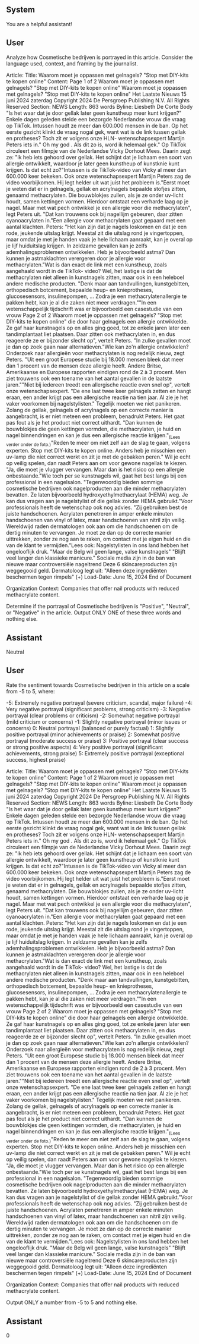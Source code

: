 ## System

You are a helpful assistant!

## User


Analyze how Cosmetische bedrijven is portrayed in this article. Consider the language used, context, and framing by the journalist.

Article:
Title: Waarom moet je oppassen met gelnagels? "Stop met DIY-kits te kopen online"
Content: Page 1 of 2
Waarom moet je oppassen met gelnagels? "Stop met DIY-kits te kopen online"
Waarom moet je oppassen met gelnagels? "Stop met DIY-kits te kopen 
online"
Het Laatste Nieuws
15 juni 2024 zaterdag
Copyright 2024 De Persgroep Publishing N.V. All Rights Reserved
Section: NEWS
Length: 863 words
Byline: Liesbeth De Corte
Body
"Is het waar dat je door gellak later geen kunstheup meer kunt krijgen?" Enkele dagen geleden stelde een bezorgde 
Nederlandse vrouw die vraag op TikTok. Intussen houdt ze meer dan 600.000 mensen in de ban. Op het eerste 
gezicht klinkt de vraag nogal gek, want wat is de link tussen gellak en protheses? Toch zit er volgens onze HLN-
wetenschapsexpert Martijn Peters iets in."
Oh my god
. Als dit zo is, word ik helemaal gek." Op TikTok circuleert een filmpje van de Nederlandse Vicky Dorhout Mees. 
Daarin zegt ze: "Ik heb iets gehoord over gellak. Het schijnt dat je lichaam een soort van allergie ontwikkelt, 
waardoor je later geen kunstheup of kunstknie kunt krijgen. Is dat echt zo?"Intussen is de TikTok-video van Vicky al 
meer dan 600.000 keer bekeken. Ook onze wetenschapsexpert Martijn Peters zag de video voorbijkomen. Hij legt 
helder uit wat juist het probleem is."Eerst moet je weten dat er in gelnagels, gellak en acrylnagels bepaalde stofjes 
zitten, genaamd methacrylaten. Die bouwblokjes zullen, als je ze onder uv-licht houdt, samen kettingen vormen. 
Hierdoor ontstaat een verharde laag op je nagel. Maar met wat pech ontwikkel je een allergie voor die 
methacrylaten", legt Peters uit. "Dat kan trouwens ook bij nagellijm gebeuren, daar zitten cyanoacrylaten in."Een 
allergie voor methacrylaten gaat gepaard met een aantal klachten. Peters: "Het kan zijn dat je nagels loskomen en 
dat je een rode, jeukende uitslag krijgt. Meestal zit die uitslag rond je vingertoppen, maar omdat je met je handen 
vaak je hele lichaam aanraakt, kan je overal op je lijf huiduitslag krijgen. In zeldzame gevallen kan je zelfs 
ademhalingsproblemen ontwikkelen. Heb je bijvoorbeeld astma? Dan kunnen je astmaklachten verergeren door je 
allergie voor methacrylaten."Wat is dan exact de link met een kunstheup, zoals aangehaald wordt in de TikTok-
video? Wel, het lastige is dat de methacrylaten niet alleen in kunstnagels zitten, maar ook in een heleboel andere 
medische producten. "Denk maar aan tandvullingen, kunstgebitten, orthopedisch botcement, bepaalde heup- en 
knieprotheses, glucosesensors, insulinepompen, ... Zodra je een methacrylatenallergie te pakken hebt, kan je al die 
zaken niet meer verdragen.""In een wetenschappelijk tijdschrift was er bijvoorbeeld een casestudie van een vrouw 
Page 2 of 2
Waarom moet je oppassen met gelnagels? "Stop met DIY-kits te kopen online"
die door haar gelnagels een allergie ontwikkelde. Ze gaf haar kunstnagels op en alles ging goed, tot ze enkele 
jaren later een tandimplantaat liet plaatsen. Daar zitten ook methacrylaten in, en dus reageerde ze er bijzonder 
slecht op", vertelt Peters. "In zulke gevallen moet je dan op zoek gaan naar alternatieven."Wie kan zo'n allergie 
ontwikkelen?Onderzoek naar allergieën voor methacrylaten is nog redelijk nieuw, zegt Peters. "Uit een groot 
Europese studie bij 18.000 mensen bleek dat meer dan 1 procent van de mensen deze allergie heeft. Andere 
Britse, Amerikaanse en Europese rapporten eindigen rond de 2 à 3 procent. Men ziet trouwens ook een toename 
van het aantal gevallen in de laatste jaren.""Niet bij iedereen treedt een allergische reactie even snel op", vertelt 
onze wetenschapsexpert. "De ene laat twee keer gelnagels zetten en hangt eraan, een ander krijgt pas een 
allergische reactie na tien jaar. Al zie je het vaker voorkomen bij nagelstylisten." Tegelijk moeten we niet 
panikeren. Zolang de gellak, gelnagels of acrylnagels op een correcte manier is aangebracht, is er niet meteen 
een probleem, benadrukt Peters. Het gaat pas fout als je het product niet correct uithardt. "Dan kunnen de 
bouwblokjes die geen kettingen vormden, die methacrylaten, je huid en nagel binnendringen en kan je dus een 
allergische reactie krijgen."<sub>(Lees verder onder de foto.)</sub>"Reden te meer om niet zelf aan de slag te 
gaan, volgens experten. Stop met DIY-kits te kopen online. Anders heb je misschien een uv-lamp die niet correct 
werkt en zit je met de gebakken peren." Wil je echt op veilig spelen, dan raadt Peters aan om voor gewone 
nagellak te kiezen. "Ja, die moet je vlugger vervangen. Maar dan is het risico op een allergie onbestaande."Wie 
toch per se kunstnagels wil, gaat het best langs bij een professional in een nagelsalon. "Tegenwoordig bieden 
sommige cosmetische bedrijven ook nagelproducten aan die minder methacrylaten bevatten. Ze laten 
bijvoorbeeld hydroxyethylmethacrylaat (HEMA) weg. Je kan dus vragen aan je nagelstylist of die gellak zonder 
HEMA gebruikt."Voor professionals heeft de wetenschap ook nog advies. "Zij gebruiken best de juiste 
handschoenen. Acrylaten penetreren in amper enkele minuten handschoenen van vinyl of latex, maar 
handschoenen van nitril zijn veilig. Wereldwijd raden dermatologen ook aan om die handschoenen om de dertig 
minuten te vervangen. Je moet ze dan op de correcte manier uittrekken, zonder ze nog aan te raken, om contact 
met je eigen huid en die van de klant te vermijden."Lees ook:
Nagelstylisten in ons land hebben het ongelooflijk druk. "Maar de Belg wil geen lange, valse kunstnagels"
"Blijft veel langer dan klassieke manicure." Sociale media zijn in de ban van nieuwe maar controversiële 
nageltrend
Deze 6 skincareproducten zijn weggegooid geld. Dermatoloog legt uit: "Alleen deze ingrediënten beschermen 
tegen rimpels"
(+)
Load-Date: June 15, 2024
End of Document

Organization Context: Companies that offer nail products with reduced methacrylate content.

Determine if the portrayal of Cosmetische bedrijven is "Positive", "Neutral", or "Negative" in the article.
Output ONLY ONE of these three words and nothing else.


## Assistant

Neutral

## User


Rate the sentiment towards Cosmetische bedrijven in this article on a scale from -5 to 5, where:

-5: Extremely negative portrayal (severe criticism, scandal, major failure)
-4: Very negative portrayal (significant problems, strong criticism)
-3: Negative portrayal (clear problems or criticism)
-2: Somewhat negative portrayal (mild criticism or concerns)
-1: Slightly negative portrayal (minor issues or concerns)
0: Neutral portrayal (balanced or purely factual)
1: Slightly positive portrayal (minor achievements or praise)
2: Somewhat positive portrayal (moderate success or praise)
3: Positive portrayal (clear success or strong positive aspects)
4: Very positive portrayal (significant achievements, strong praise)
5: Extremely positive portrayal (exceptional success, highest praise)

Article:
Title: Waarom moet je oppassen met gelnagels? "Stop met DIY-kits te kopen online"
Content: Page 1 of 2
Waarom moet je oppassen met gelnagels? "Stop met DIY-kits te kopen online"
Waarom moet je oppassen met gelnagels? "Stop met DIY-kits te kopen 
online"
Het Laatste Nieuws
15 juni 2024 zaterdag
Copyright 2024 De Persgroep Publishing N.V. All Rights Reserved
Section: NEWS
Length: 863 words
Byline: Liesbeth De Corte
Body
"Is het waar dat je door gellak later geen kunstheup meer kunt krijgen?" Enkele dagen geleden stelde een bezorgde 
Nederlandse vrouw die vraag op TikTok. Intussen houdt ze meer dan 600.000 mensen in de ban. Op het eerste 
gezicht klinkt de vraag nogal gek, want wat is de link tussen gellak en protheses? Toch zit er volgens onze HLN-
wetenschapsexpert Martijn Peters iets in."
Oh my god
. Als dit zo is, word ik helemaal gek." Op TikTok circuleert een filmpje van de Nederlandse Vicky Dorhout Mees. 
Daarin zegt ze: "Ik heb iets gehoord over gellak. Het schijnt dat je lichaam een soort van allergie ontwikkelt, 
waardoor je later geen kunstheup of kunstknie kunt krijgen. Is dat echt zo?"Intussen is de TikTok-video van Vicky al 
meer dan 600.000 keer bekeken. Ook onze wetenschapsexpert Martijn Peters zag de video voorbijkomen. Hij legt 
helder uit wat juist het probleem is."Eerst moet je weten dat er in gelnagels, gellak en acrylnagels bepaalde stofjes 
zitten, genaamd methacrylaten. Die bouwblokjes zullen, als je ze onder uv-licht houdt, samen kettingen vormen. 
Hierdoor ontstaat een verharde laag op je nagel. Maar met wat pech ontwikkel je een allergie voor die 
methacrylaten", legt Peters uit. "Dat kan trouwens ook bij nagellijm gebeuren, daar zitten cyanoacrylaten in."Een 
allergie voor methacrylaten gaat gepaard met een aantal klachten. Peters: "Het kan zijn dat je nagels loskomen en 
dat je een rode, jeukende uitslag krijgt. Meestal zit die uitslag rond je vingertoppen, maar omdat je met je handen 
vaak je hele lichaam aanraakt, kan je overal op je lijf huiduitslag krijgen. In zeldzame gevallen kan je zelfs 
ademhalingsproblemen ontwikkelen. Heb je bijvoorbeeld astma? Dan kunnen je astmaklachten verergeren door je 
allergie voor methacrylaten."Wat is dan exact de link met een kunstheup, zoals aangehaald wordt in de TikTok-
video? Wel, het lastige is dat de methacrylaten niet alleen in kunstnagels zitten, maar ook in een heleboel andere 
medische producten. "Denk maar aan tandvullingen, kunstgebitten, orthopedisch botcement, bepaalde heup- en 
knieprotheses, glucosesensors, insulinepompen, ... Zodra je een methacrylatenallergie te pakken hebt, kan je al die 
zaken niet meer verdragen.""In een wetenschappelijk tijdschrift was er bijvoorbeeld een casestudie van een vrouw 
Page 2 of 2
Waarom moet je oppassen met gelnagels? "Stop met DIY-kits te kopen online"
die door haar gelnagels een allergie ontwikkelde. Ze gaf haar kunstnagels op en alles ging goed, tot ze enkele 
jaren later een tandimplantaat liet plaatsen. Daar zitten ook methacrylaten in, en dus reageerde ze er bijzonder 
slecht op", vertelt Peters. "In zulke gevallen moet je dan op zoek gaan naar alternatieven."Wie kan zo'n allergie 
ontwikkelen?Onderzoek naar allergieën voor methacrylaten is nog redelijk nieuw, zegt Peters. "Uit een groot 
Europese studie bij 18.000 mensen bleek dat meer dan 1 procent van de mensen deze allergie heeft. Andere 
Britse, Amerikaanse en Europese rapporten eindigen rond de 2 à 3 procent. Men ziet trouwens ook een toename 
van het aantal gevallen in de laatste jaren.""Niet bij iedereen treedt een allergische reactie even snel op", vertelt 
onze wetenschapsexpert. "De ene laat twee keer gelnagels zetten en hangt eraan, een ander krijgt pas een 
allergische reactie na tien jaar. Al zie je het vaker voorkomen bij nagelstylisten." Tegelijk moeten we niet 
panikeren. Zolang de gellak, gelnagels of acrylnagels op een correcte manier is aangebracht, is er niet meteen 
een probleem, benadrukt Peters. Het gaat pas fout als je het product niet correct uithardt. "Dan kunnen de 
bouwblokjes die geen kettingen vormden, die methacrylaten, je huid en nagel binnendringen en kan je dus een 
allergische reactie krijgen."<sub>(Lees verder onder de foto.)</sub>"Reden te meer om niet zelf aan de slag te 
gaan, volgens experten. Stop met DIY-kits te kopen online. Anders heb je misschien een uv-lamp die niet correct 
werkt en zit je met de gebakken peren." Wil je echt op veilig spelen, dan raadt Peters aan om voor gewone 
nagellak te kiezen. "Ja, die moet je vlugger vervangen. Maar dan is het risico op een allergie onbestaande."Wie 
toch per se kunstnagels wil, gaat het best langs bij een professional in een nagelsalon. "Tegenwoordig bieden 
sommige cosmetische bedrijven ook nagelproducten aan die minder methacrylaten bevatten. Ze laten 
bijvoorbeeld hydroxyethylmethacrylaat (HEMA) weg. Je kan dus vragen aan je nagelstylist of die gellak zonder 
HEMA gebruikt."Voor professionals heeft de wetenschap ook nog advies. "Zij gebruiken best de juiste 
handschoenen. Acrylaten penetreren in amper enkele minuten handschoenen van vinyl of latex, maar 
handschoenen van nitril zijn veilig. Wereldwijd raden dermatologen ook aan om die handschoenen om de dertig 
minuten te vervangen. Je moet ze dan op de correcte manier uittrekken, zonder ze nog aan te raken, om contact 
met je eigen huid en die van de klant te vermijden."Lees ook:
Nagelstylisten in ons land hebben het ongelooflijk druk. "Maar de Belg wil geen lange, valse kunstnagels"
"Blijft veel langer dan klassieke manicure." Sociale media zijn in de ban van nieuwe maar controversiële 
nageltrend
Deze 6 skincareproducten zijn weggegooid geld. Dermatoloog legt uit: "Alleen deze ingrediënten beschermen 
tegen rimpels"
(+)
Load-Date: June 15, 2024
End of Document

Organization Context: Companies that offer nail products with reduced methacrylate content.

Output ONLY a number from -5 to 5 and nothing else.


## Assistant

0

